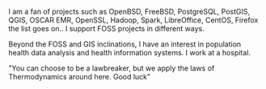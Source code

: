 I am a fan of projects such as OpenBSD, FreeBSD, PostgreSQL, PostGIS, QGIS, OSCAR EMR, OpenSSL, Hadoop, Spark, LibreOffice, CentOS, Firefox the list goes on.. I support FOSS projects in different ways.

Beyond the FOSS and GIS inclinations, I have an interest in population health data analysis and health information systems.  I work at a hospital.

"You can choose to be a lawbreaker, but we apply the laws of Thermodynamics around here.  Good luck" 
